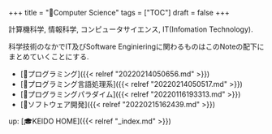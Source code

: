 +++
title = "📂Computer Science"
tags = ["TOC"]
draft = false
+++

計算機科学, 情報科学, コンピュータサイエンス, IT(Infomation Technology).

科学技術のなかでIT及びSoftware Enginieringに関わるものはこのNoteの配下にまとめていくことにする.

-   [📂プログラミング]({{< relref "20220214050656.md" >}})
-   [📂プログラミング言語処理系]({{< relref "20220214050517.md" >}})
-   [📂プログラミングパラダイム]({{< relref "20220116193313.md" >}})
-   [📂ソフトウェア開発]({{< relref "20220215162439.md" >}})

up: [🎓KEIDO HOME]({{< relref "_index.md" >}})
